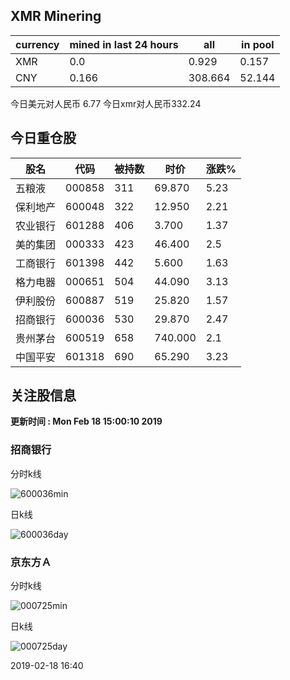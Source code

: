 ## XMR Minering

|currency|mined in last 24 hours|all|in pool|
|---|---|---|---|
|XMR|0.0|0.929|0.157|
|CNY|0.166|308.664|52.144|

今日美元对人民币 6.77	今日xmr对人民币332.24


## 今日重仓股 

|股名|代码|被持数|时价|涨跌%|
|---|---|---|---|---|
|五粮液|000858|311|69.870|5.23|
|保利地产|600048|322|12.950|2.21|
|农业银行|601288|406|3.700|1.37|
|美的集团|000333|423|46.400|2.5|
|工商银行|601398|442|5.600|1.63|
|格力电器|000651|504|44.090|3.13|
|伊利股份|600887|519|25.820|1.57|
|招商银行|600036|530|29.870|2.47|
|贵州茅台|600519|658|740.000|2.1|
|中国平安|601318|690|65.290|3.23|

## 关注股信息
**更新时间 : Mon Feb 18 15:00:10 2019**
### 招商银行 
分时k线

![600036min](http://image.sinajs.cn/newchart/min/n/sh600036.gif)

日k线

![600036day](http://image.sinajs.cn/newchart/daily/n/sh600036.gif)

### 京东方Ａ 
分时k线

![000725min](http://image.sinajs.cn/newchart/min/n/sz000725.gif)

日k线

![000725day](http://image.sinajs.cn/newchart/daily/n/sz000725.gif)

2019-02-18 16:40